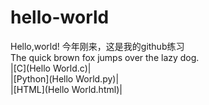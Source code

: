 # hello-world
Hello,world!
今年刚来，这是我的github练习  
The quick brown fox jumps over the lazy dog.  
|[C](Hello World.c)|  
|[Python](Hello World.py)|  
|[HTML](Hello World.html)|  
